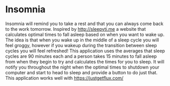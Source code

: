 # Insomnia

Insomnia will remind you to take a rest and that you can always come back to the work tomorrow.
Inspired by http://sleepyti.me a website that calculates optimal times to fall asleep based on when you want to wake up.
The idea is that when you wake up in the middle of a sleep cycle you will feel groggy, however if you wakeup during the
transition between sleep cycles you will feel refreshed! This application uses the averages that sleep cycles are 90 minutes each
and a person takes 15 minutes to fall asleep from when they begin to try and calculates the times for you to sleep.
It will notify you throughout the night when the optimal times to shutdown your computer and start to head to sleep and provide a button to do just that.
This application works well with https://justgetflux.com/  
